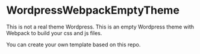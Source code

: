 # WordpressWebpackEmptyTheme
This is not a real theme Wordpress. This is an empty Wordpress theme with Webpack to build your css and js files.

You can create your own template based on this repo.
